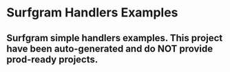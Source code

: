 # Surfgram Handlers Examples

## Surfgram simple handlers examples. This project have been auto-generated and do NOT provide prod-ready projects. 
